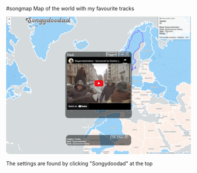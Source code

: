#songmap
Map of the world with my favourite tracks

![This is an image](songmap.png)

The settings are found by clicking "Songydoodad" at the top
